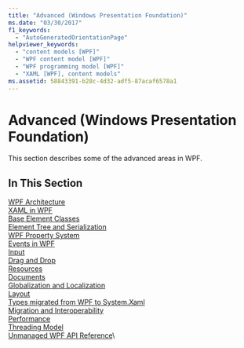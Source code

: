```yaml
---
title: "Advanced (Windows Presentation Foundation)"
ms.date: "03/30/2017"
f1_keywords: 
  - "AutoGeneratedOrientationPage"
helpviewer_keywords: 
  - "content models [WPF]"
  - "WPF content model [WPF]"
  - "WPF programming model [WPF]"
  - "XAML [WPF], content models"
ms.assetid: 58843391-b28c-4d32-adf5-87acaf6578a1
---
```

# Advanced (Windows Presentation Foundation)

This section describes some of the advanced areas in WPF.

## In This Section

[WPF Architecture](wpf-architecture.md)\
[XAML in WPF](xaml-in-wpf.md)\
[Base Element Classes](base-elements.md)\
[Element Tree and Serialization](element-tree-and-serialization.md)\
[WPF Property System](properties-wpf.md)\
[Events in WPF](events-wpf.md)\
[Input](input-wpf.md)\
[Drag and Drop](drag-and-drop.md)\
[Resources](resources-wpf.md)\
[Documents](documents.md)\
[Globalization and Localization](globalization-and-localization.md)\
[Layout](layout.md)\
[Types migrated from WPF to System.Xaml](types-migrated-from-wpf-to-system.md)\
[Migration and Interoperability](migration-and-interoperability.md)\
[Performance](performance.md)\
[Threading Model](threading-model.md)\
[Unmanaged WPF API Reference](wpf-unmanaged-api-reference.md)\
